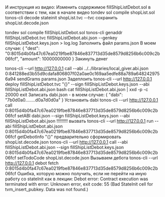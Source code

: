 И инструкция из видео:
Изменить содержимое fillShipListDebot.sol в соответствии с тем, как в начале видео
tondev sol compile shopList.sol
tonos-cli decode stateinit shopList.tvc --tvc
сохранить shopList.decode.json

tondev sol compile fillShipListDebot.sol
tonos-cli genaddr fillShipListDebot.tvc fillShipListDebot.abi.json --genkey fillShipListDebot.keys.json > log.log
Заполнить файл params.json
В моем случае:
{
    "dest": "0:8015d4b0fa47c67ea0219fbe87846e837713d35de8579d8256b6c009c2b06fcf",
    "amount": 10000000000
}
Закинуть денег
 
tonos-cli --url http://127.0.0.1 call --abi ../../libraries/local_giver.abi.json 0:841288ed3b55d9cdafa806807f02a0ae0c169aa5edfe88a789a6482429756a94 sendGrams params.json
Задеплоить
tonos-cli --url http://127.0.0.1 deploy fillShipListDebot.tvc "{}" --sign fillShipListDebot.keys.json --abi fillShipListDebot.abi.json
bash
cat fillShipListDebot.abi.json | xxd -p -c 20000
exit
Записать dabi.json - в моем случае:
{
    "dabi": "7b0d0a0........d0a7d0d0a"
}
Установить dabi
tonos-cli --url http://127.0.0.1 call 0:8015d4b0fa47c67ea0219fbe87846e837713d35de8579d8256b6c009c2b06fcf setABI dabi.json --sign fillShipListDebot.keys.json --abi fillShipListDebot.abi.json
!!!!!!!!!
вызвать
tonos-cli --url http://127.0.0.1 run --abi fillShipListDebot.abi.json 0:8015d4b0fa47c67ea0219fbe87846e837713d35de8579d8256b6c009c2b06fcf getDebotInfo "{}"
предварительно сформировать shopList.decode.json
tonos-cli --url http://127.0.0.1 call --abi fillShipListDebot.abi.json --sign fillShipListDebot.keys.json 0:8015d4b0fa47c67ea0219fbe87846e837713d35de8579d8256b6c009c2b06fcf setTodoCode shopList.decode.json
Вызываем дебота
tonos-cli --url http://127.0.0.1 debot fetch 0:8015d4b0fa47c67ea0219fbe87846e837713d35de8579d8256b6c009c2b06fcf
Ошибка, которую можно получить, если не перейти на иную работу со stateInit как в лекции:
Debot error: Contract execution was terminated with error: Unknown error, exit code: 55 (Bad StateInit cell for tvm_insert_pubkey. Data was not found.)